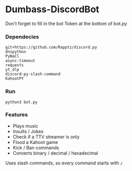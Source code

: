 # Dumbass-DiscordBot

Don't forget to fill in the bot Token at the bottom of bot.py

### Dependecies
```
git+https://github.com/Rapptz/discord.py
dnspython
PyNaCl
async-timeout
requests
yt_dlp
discord-py-slash-command
KahootPY
```

### Run
`python3 bot.py`

### Features
- Plays music
- Insults / Jokes
- Check if a TTV streamer is only
- Flood a Kahoot game
- Kick / Ban commands
- Converts binary / decimal / hexadecimal

Uses slash commands, so every command starts with `/`

